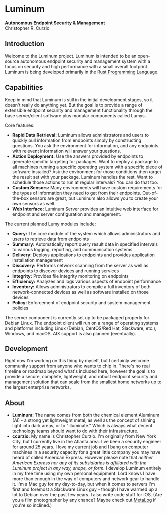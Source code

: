 # Luminum
**Autonomous Endpoint Security &amp; Management**  
Christopher R. Curzio

## Introduction
Welcome to the Luminum project. Luminum is intended to be an open-source autonomous endpoint security and management system with a focus on security and high performance with a small overall footprint. Luminum is being developed primarily in the [Rust Programming Language](https://www.rust-lang.org/). 

## Capabilities
Keep in mind that Luminum is still in the initial development stages, so it doesn't really do anything yet. But the goal is to provide a range of extensible endpoint security and management functionality through the base server/client software plus modular components called Lumys.

Core features:
- **Rapid Data Retrieval:** Luminum allows administrators and users to quickly pull information from endpoints simply by constructing questions. You ask the environment for information, and any endpoints with relevent information will answer your questions.
- **Action Deployment:** Use the answers provided by endpoints to generate specific targeting for packages. Want to deploy a package to all machines running a specific operating system with a specific piece of software installed? Ask the environment for those conditions then target the result set with your package. Luminum handles the rest. Want to schedule those actions to run at regular intervals? You can do that too.
- **Custom Sensors:** Many environments will have custom requirements for the types of information they need to get from their endpoints. Out-of-the-box sensors are great, but Luminum also allows you to create your own sensors as well.
- **Web Interface:** Luminum Server provides an intuitive web interface for endpoint and server configuration and management. 

The current planned Lumy modules include:
- **Query:** The core module of the system which allows administrators and users to retrieve data from endpoints
- **Summary:** Automatically report query result data in specified intervals to various logging, reporting, and communication systems
- **Delivery:** Deploys applications to endpoints and provides application installation management
- **Discovery:** Performs network scanning from the server as well as endpoints to discover devices and running services
- **Integrity:** Provides file integrity monitoring on endpoints
- **Efficiency:** Analyzes and logs various aspects of endpoint performance
- **Inventory:** Allows administrators to compile a full inventory of both network-connected devices as well as software installed on those devices
- **Policy:** Enforcement of endpoint security and system management policies

The server component is currently set up to be packaged properly for Debian Linux. The endpoint client will run on a range of operating systems and platforms including Linux (Debian, CentOS/Red Hat, Slackware, etc.), Windows, and macOS. AIX support is also planned (eventually). 

## Development
Right now I'm working on this thing by myself, but I certainly welcome community support from anyone who wants to chip in. There's no real timeline or roadmap beyond what's included here, however the goal is to provide a secure, complete, lightweight, and robust endpoint security and management solution that can scale from the smallest home networks up to the largest enterprise networks. 

## About
- **Luminum:** The name comes from both the chemical element Aluminum (Al) - a strong yet lightweight metal, as well as the concept of shining light into dark areas, or to "illuminate." Which is always what decent technology teams should want to do with their infrastructure. 
- **ccurzio:** My name is Christopher Curzio. I'm originally from New York City, but I currently live in the Atlanta area. I've been a security engineer for around 25 years. I love my current job and I bang on computer machines in a security capacity for a great little company you may have heard of called American Express. However please note that *neither American Express nor any of its subsidiaries is affiliated with the Luminum project in any way, shape, or form.* I develop Luminum entirely in my free time using my own personal equipment. Lord knows I have more than enough in the way of computers and network gear to handle it. I'm a Mac guy for my day-to-day, but when it comes to servers I'm first and foremost a Slackware Linux guy - though I have warmed up a lot to Debian over the past few years. I also write code stuff for iOS. (Are you a film photographer by any chance? Maybe check out [MetaLog](https://apps.apple.com/us/app/metalog/id1475309518) if you're so inclined.)

